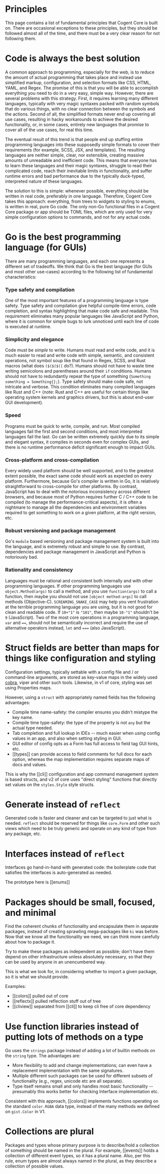 # Principles

This page contains a list of fundamental principles that Cogent Core is built on. There are occasional exceptions to these principles, but they should be followed almost all of the time, and there must be a very clear reason for not following them.

# Code is always the best solution

A common approach to programming, especially for the web, is to reduce the amount of actual programming that takes place and instead use simplified markup, configuration, and selection formats like CSS, HTML, YAML, and Regex. The promise of this is that you will be able to accomplish everything you need to do in a very easy, simple way. However, there are several problems with this strategy. First, it requires learning many different languages, typically with very magic syntaxes packed with random symbols that do various things, with no clear connection between the symbols and the actions. Second of all, the simplified formats never end up covering all use cases, resulting in hacky workarounds to achieve the desired functionality, or, in some cases, entirely new languages that promise to cover all of the use cases, for real this time.

The eventual result of this trend is that people end up stuffing entire programming languages into these supposedly simple formats to cover their requirements (for example, SCSS, JSX, and templates). The resulting languages are neither simple, clear, nor extensible, creating massive amounts of unreadable and inefficient code. This means that everyone has to learn these languages and their magic syntaxes, struggle to read their complicated code, reach their inevitable limits in functionality, and suffer runtime errors and bad performance due to the typically duck-typed, interpreted nature of these languages.

The solution to this is simple: whenever possible, everything should be written in real code, preferably in one language. Therefore, Cogent Core takes this approach: everything, from trees to widgets to styling to enums, is written in real, pure Go code. The only non-Go functional files in a Cogent Core package or app should be TOML files, which are only used for very simple configuration options to commands, and not for any actual code.

# Go is the best programming language (for GUIs)

There are many programming languages, and each one represents a different set of tradeoffs.  We think that Go is the best language (for GUIs and most other use-cases) according to the following list of fundamental characteristics:

### Type safety and compilation

One of the most important features of a programming language is type safety. Type safety and compilation give helpful compile-time errors, code completion, and syntax highlighting that make code safe and readable. This requirement eliminates many popular languages like JavaScript and Python, where it is common for simple bugs to lurk unnoticed until each line of code is executed at runtime.

### Simplicity and elegance

Code must be *simple* to write. Humans must read and write code, and it is much easier to read and write code with simple, semantic, and consistent operations, not symbol soup like that found in Regex, SCSS, and Rust macros (what does `($($($([` do?). Humans should not have to waste time writing semicolons and parentheses around their `if` conditions. Humans should not have to redundantly repeat the type of something (`Something something = Something{};`). Type safety should make code safe, not intricate and verbose. This condition eliminates many compiled languages like Rust and C++ (note: Rust and C++ are useful for certain things like operating system kernels and graphics drivers, but this is about end-user GUI development).

### Speed

Programs must be quick to write, compile, and run. Most compiled languages fail the first and second conditions, and most interpreted languages fail the last. Go can be written extremely quickly due to its simple and elegant syntax, it compiles in seconds even for complex GUIs, and there is no runtime performance deficit significant enough to impact GUIs.

### Cross-platform and cross-compilation

Every widely used platform should be well supported, and to the greatest extent possible, the exact same code should work as expected on every platform.  Furthermore, because Go's compiler is written in Go, it is relatively straightforward to cross-compile for other platforms.  By contrast, JavaScript has to deal with the notorious inconsistency across different browsers, and because most of Python requires further C / C++ code to be compiled (to manage the performance-critical aspects), it is often a nightmare to manage all the dependencies and environment variables required to get something to work on a given platform, at the right version, etc.

### Robust versioning and package management

Go's `module` based versioning and package management system is built into the language, and is extremely robust and simple to use.  By contrast, dependencies and package management in JavaScript and Python is notoriously bad.

### Rationality and consistency

Languages must be rational and consistent both internally and with other programming languages. If other programming languages use `object.Method(args)` to call a method, and you use `function(args)` to call a function, then maybe you should not use `[object method:args]` to call methods (Objective-C). `SCREAMING_SNAKE_CASE` may help you vent frustration at the terrible programming language you are using, but it is not good for clean and readable code. If `10+"1"` is `"101"`, then maybe `10-"1"` shouldn't be `9` (JavaScript). Two of the most core operations in a programming language, `var` and `==`, should not be semantically incorrect and require the use of alternative operators instead, `let` and `===` (also JavaScript).

# Struct fields are better than maps for things like configuration and styling

Configuration settings, typically settable with a config file and / or command-line arguments, are stored as key-value maps in the widely used [cobra](https://github.com/spf13/cobra), viper and other such tools.  Likewise, in v1 of core, styling was set using Properties maps.

However, using a `struct` with appropriately named fields has the following advantages:
* Compile time name-safety: the compiler ensures you didn't mistype the key name.
* Compile time type-safety: the type of the property is not `any` but the actual type needed.
* Tab completion and full lookup in IDEs -- much easier when _using_ config values in an app, and also when setting styling in GUI.
* GUI editor of config opts as a Form has full access to field tag GUI hints, etc.
* [[types]] can provide access to field comments for full docs for each option, whereas the map implementation requires separate maps of docs and values.

This is why the [[cli]] configuration and app command management system is based structs, and v2 of core uses "direct styling" functions that directly set values on the `styles.Style` style structs.

# Generate instead of `reflect`

Generated code is faster and cleaner and can be targeted to just what is needed.  `reflect` should be reserved for things like `core.Form` and other such views which need to be truly generic and operate on any kind of type from any package, etc.

# Interfaces instead of `reflect`

Interfaces go hand-in-hand with generated code: the boilerplate code that satisfies the interfaces is auto-generated as needed.

The prototype here is [[enums]]

# Packages should be small, focused, and minimal

Find the coherent chunks of functionality and encapsulate them in separate packages, instead of creating sprawling mega-packages like `ki` was before.  Now that we know all the functionality we need, we can think more carefully about how to package it.

Try to make these packages as independent as possible; don't have them depend on other infrastructure unless absolutely necessary, so that they can be used by anyone in an unencumbered way.

This is what we look for, in considering whether to import a given package, so it is what we should provide.

Examples:
* [[colors]] pulled out of core
* [[reflectx]] pulled reflection stuff out of tree
* [[cliview]] separated from [[cli]] to keep cli free of core dependency

# Use function libraries instead of putting lots of methods on a type

Go uses the `strings` package instead of adding a lot of builtin methods on the `string` type.  The advantages are:
* More flexibility to add and change implementations; can even have a replacement implementation with the same signatures.
* Multiple different such packages can be used for different subsets of functionality (e.g., regex, unicode etc are all separate).
* Type itself remains small and only handles most basic functionality -- presumably this works better for checking Interface implementation etc.

Consistent with this approach, [[colors]] implements functions operating on the standard `color.RGBA` data type, instead of the many methods we defined on `gist.Color` in V1.

# Collections are plural

Packages and types whose primary purpose is to describe/hold a collection of something should be named in the plural. For example, [[events]] holds a collection of different event types, so it has a plural name. Also, per this rule, enum types are almost always named in the plural, as they describe a collection of possible values.
